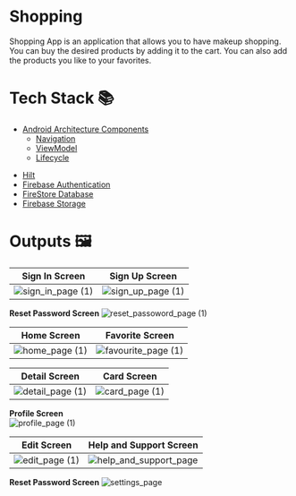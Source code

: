 # Shopping
 Shopping App is an application that allows you to have makeup shopping. You can buy the desired products by adding it to the cart. You can also add the products you like to your favorites.
# Tech Stack 📚
* [Android Architecture Components](https://developer.android.com/topic/architecture)
    - [Navigation](https://developer.android.com/guide/navigation)
    - [ViewModel](https://developer.android.com/topic/libraries/architecture/viewmodel)
    - [Lifecycle](https://developer.android.com/topic/libraries/architecture/lifecycle)
- [Hilt](https://developer.android.com/training/dependency-injection/hilt-android)
- [Firebase Authentication](https://firebase.google.com/docs/auth/android/start)
- [FireStore Database](https://firebase.google.com/docs/firestore/quickstart#android)
- [Firebase Storage](https://firebase.google.com/docs/storage/android/start)
# Outputs 🖼
| Sign In Screen                 | Sign Up Screen                 |
| ------------------------------ | ------------------------------ |
| ![sign_in_page (1)](https://github.com/rubabahajiyeva/Shopping/assets/114312929/e50587bc-428e-43b3-a72d-74839cd86690) | ![sign_up_page (1)](https://github.com/rubabahajiyeva/Shopping/assets/114312929/b27e9e99-57b2-4934-af34-94a285d00576) |

**Reset Password Screen** 
![reset_passoword_page (1)](https://github.com/rubabahajiyeva/Shopping/assets/114312929/939d823c-bd8a-47ce-9c09-9d7952aff358)

| Home Screen                           | Favorite Screen                       |
| ------------------------------------- | ------------------------------------- |
| ![home_page (1)](https://github.com/rubabahajiyeva/Shopping/assets/114312929/fabfceda-d2de-4b7f-b2d6-6976a4827d0f) | ![favourite_page (1)](https://github.com/rubabahajiyeva/Shopping/assets/114312929/3ccbfa24-3c5e-4209-bc0e-e6d631bf77b1) |


| Detail Screen                         | Card Screen                           |
| ------------------------------------- | ------------------------------------- |
| ![detail_page (1)](https://github.com/rubabahajiyeva/Shopping/assets/114312929/5b750eec-f491-4c8d-a529-e22726315b5f) | ![card_page (1)](https://github.com/rubabahajiyeva/Shopping/assets/114312929/3db0373f-5879-4f3e-9c57-143472bea886) |

**Profile Screen**                      
![profile_page (1)](https://github.com/rubabahajiyeva/Shopping/assets/114312929/89ced834-0d4b-4548-80df-6eaf92315269)


| Edit Screen                           | Help and Support Screen               |
| ------------------------------------- | ------------------------------------- |
| ![edit_page (1)](https://github.com/rubabahajiyeva/Shopping/assets/114312929/d3748c8b-dc06-46d8-9af8-a72c765dda8b) | ![help_and_support_page](https://github.com/rubabahajiyeva/Shopping/assets/114312929/34b2d84b-7dd3-423b-82db-0e93a4cfaa58)|


**Reset Password Screen** 
 ![settings_page](https://github.com/rubabahajiyeva/Shopping/assets/114312929/cbf36e4a-ddef-40d8-a915-c687e11c966f)

